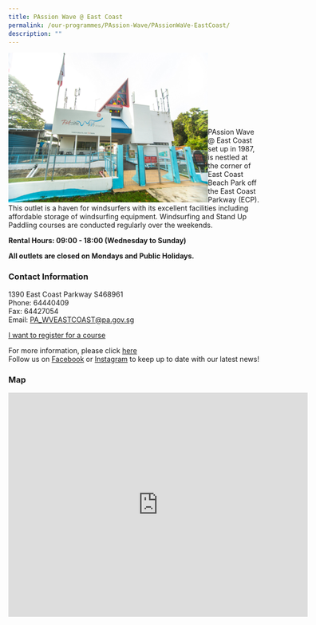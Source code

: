 ```yaml
---
title: PAssion Wave @ East Coast
permalink: /our-programmes/PAssion-Wave/PAssionWaVe-EastCoast/
description: ""
---
```

<img style="height:300px;width:400px"  align="left" src="/images/Programmes/PAssion%20Wave/PAssion%20Wave%20@%20East%20Coast.jpg"><br><br><br><br><br><br><br><br>

PAssion Wave @ East Coast set up in 1987, is nestled at the corner of East Coast Beach Park off the East Coast Parkway (ECP). This outlet is a haven for windsurfers with its excellent facilities including affordable storage of windsurfing equipment. Windsurfing and Stand Up Paddling courses are conducted regularly over the weekends.




****Rental Hours: 09:00 - 18:00 (Wednesday to Sunday)****

****All outlets are closed on Mondays and Public Holidays.****


### Contact Information

1390 East Coast Parkway S468961  
Phone: 64440409  
Fax: 64427054  
Email: [PA\_WVEASTCOAST@pa.gov.sg](mailto:PA_WVEASTCOAST@pa.gov.sg)  


[I want to register for a course](https://www.onepa.gov.sg/)

For more information, please click [here](https://linktr.ee/pweastcoast)<br>
Follow us on [Facebook](https://www.facebook.com/pa.passionwave) or [Instagram](https://www.Instagram.com/pa.passionwave) to keep up to date with our latest news!



### Map

<iframe src="https://www.google.com/maps/embed?pb=!1m18!1m12!1m3!1d3988.772877507018!2d103.95026841533112!3d1.311658262060919!2m3!1f0!2f0!3f0!3m2!1i1024!2i768!4f13.1!3m3!1m2!1s0x31da22dc7e65fef5%3A0x25d1e14fbf0db682!2sPAssion%20WaVe%20%40%20East%20Coast!5e0!3m2!1sen!2ssg!4v1655786070967!5m2!1sen!2ssg" width="600" height="450" style="border:0;" allowfullscreen="" loading="lazy" ></iframe>